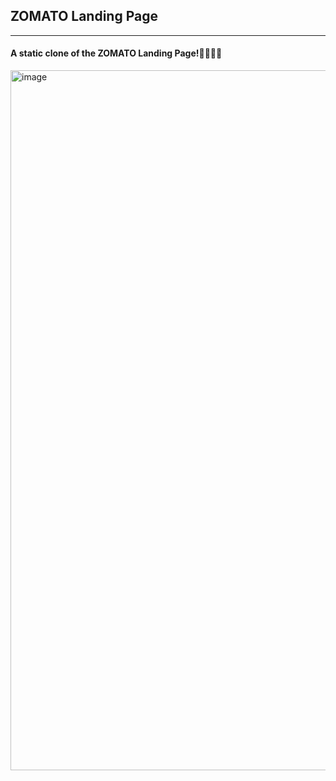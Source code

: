 <h2>ZOMATO Landing Page</h2>
<hr>
<h4>A static clone of the ZOMATO Landing Page!🍔🍕🌭🍴</h4>
<img width="1120" alt="image" src="https://github.com/laxitajain/ZomatoLandingPage/assets/87566518/48533bf1-fd44-4e63-8ec8-3c63459fb750">
